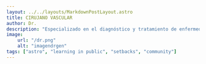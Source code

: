 ```yaml
---
layout: ../../layouts/MarkdownPostLayout.astro
title: CIRUJANO VASCULAR
author: Dr. 
description: "Especializado en el diagnóstico y tratamiento de enfermedades de los vasos sanguíneos, incluidas venas y arterias. Utiliza procedimientos quirúrgicos y mínimamente invasivos para mejorar la circulación y tratar afecciones como varices, trombosis y aneurismas, ayudando a restaurar la salud vascular del paciente."
image:
    url: "/dr.png"
    alt: "imagendrgen"
tags: ["astro", "learning in public", "setbacks", "community"]
---
```


